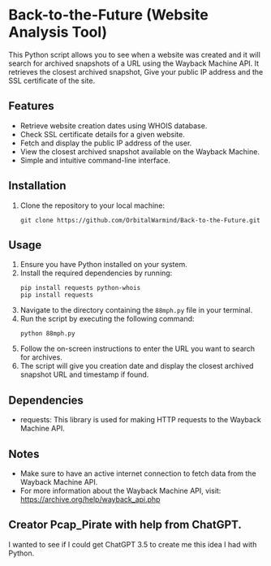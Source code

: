 # Back-to-the-Future (Website Analysis Tool)

This Python script allows you to see when a website was created and it will search for archived snapshots of a URL using the Wayback Machine API. It retrieves the closest archived snapshot, Give your public IP address and the SSL certificate of the site.

## Features

- Retrieve website creation dates using WHOIS database.
- Check SSL certificate details for a given website.
- Fetch and display the public IP address of the user.
- View the closest archived snapshot available on the Wayback Machine.
- Simple and intuitive command-line interface.

## Installation
1. Clone the repository to your local machine:
    ```
    git clone https://github.com/OrbitalWarmind/Back-to-the-Future.git
    ```
## Usage

1. Ensure you have Python installed on your system.
2. Install the required dependencies by running:
    ```
    pip install requests python-whois
    pip install requests
    ```
3. Navigate to the directory containing the `88mph.py` file in your terminal.
4. Run the script by executing the following command:
    ```
    python 88mph.py
    ```
5. Follow the on-screen instructions to enter the URL you want to search for archives.
6. The script will give you creation date and display the closest archived snapshot URL and timestamp if found.

## Dependencies

- requests: This library is used for making HTTP requests to the Wayback Machine API.

## Notes
- Make sure to have an active internet connection to fetch data from the Wayback Machine API.
- For more information about the Wayback Machine API, visit: https://archive.org/help/wayback_api.php
## Creator Pcap_Pirate with help from ChatGPT.
I wanted to see if I could get ChatGPT 3.5 to create me this idea I had with Python.

